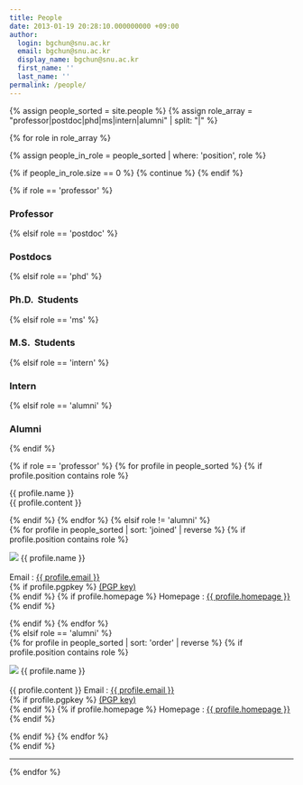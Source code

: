 ```yaml
---
title: People
date: 2013-01-19 20:28:10.000000000 +09:00
author:
  login: bgchun@snu.ac.kr
  email: bgchun@snu.ac.kr
  display_name: bgchun@snu.ac.kr
  first_name: ''
  last_name: ''
permalink: /people/
---
```


<!-- TODO : sort as joined for students -->
{% assign people_sorted = site.people %}
{% assign role_array = "professor|postdoc|phd|ms|intern|alumni" | split: "|" %}

{% for role in role_array %}

{% assign people_in_role = people_sorted | where: 'position', role %}

<!-- Skip section if there's nobody -->
{% if people_in_role.size == 0 %}
  {% continue %}
{% endif %}

<div class="pos_header">
    {% if role == 'professor' %}
    <h3>Professor</h3>
    {% elsif role == 'postdoc' %}
    <h3>Postdocs</h3>
    {% elsif role == 'phd' %}
    <h3>Ph.D.  Students</h3>
    {% elsif role == 'ms' %}
    <h3>M.S.  Students</h3>
    {% elsif role == 'intern' %}
    <h3>Intern</h3>
    {% elsif role == 'alumni' %}
    <h3>Alumni</h3>
    {% endif %}
</div>

{% if role == 'professor' %}
{% for profile in people_sorted %}
{% if profile.position contains role %}
<div class="professor_area">
    <p class="list-post-title">
      <div class="one_fourth">
          <img src="{{ profile.picture }}" alt="">
      </div>
      <div class="three_fourth last">
          <div class="person-desc">
              <div class="person-author person-author-dark clearfix">
                  <div class="person-author-wrapper">
                      <span class="person-name">{{ profile.name }}</span>
                      <span class="person-title"></span>
                  </div>
                  <div class="clear"></div>
              </div>
              <div class="person-content">
                {{ profile.content }}
              </div>
          </div>
      </div>
    </p>
</div>
{% endif %}
{% endfor %}
{% elsif role != 'alumni' %}
<div class="content list people">
  {% for profile in people_sorted | sort: 'joined' | reverse  %}
    {% if profile.position contains role %}
      <div class="list-item-people">
        <p class="list-post-title">
          <img class="profile-thumbnail" src="{{profile.picture}}">
          {{ profile.name }}<br><br>
          Email : <a href="mailto:{{ profile.email }}">{{ profile.email }}</a><br>
          {% if profile.pgpkey %}
            <a href="{{ profile.pgpkey }}" target="_blank" rel="noopener noreferrer">(PGP key)</a><br>
          {% endif %}
          {% if profile.homepage %}
            Homepage : <a href="{{ profile.homepage }}" target="_blank" rel="noopener noreferrer">{{ profile.homepage }}</a><br>
          {% endif %}
        </p>
      </div>
    {% endif %}
  {% endfor %}
</div>
{% elsif role == 'alumni' %}
<div class="content list people">
  {% for profile in people_sorted | sort: 'order' | reverse %}
    {% if profile.position contains role %}
      <div class="list-item-people">
        <p class="list-post-title">
          <img class="profile-thumbnail" src="{{ profile.picture }}">
          {{ profile.name }}<br><br>
          {{ profile.content }}
          Email : <a href="mailto:{{ profile.email }}">{{ profile.email }}</a><br>
          {% if profile.pgpkey %}
            <a href="{{ profile.pgpkey }}" target="_blank" rel="noopener noreferrer">(PGP key)</a><br>
          {% endif %}
          {% if profile.homepage %}
            Homepage : <a href="{{ profile.homepage }}" target="_blank" rel="noopener noreferrer">{{ profile.homepage }}</a><br>
          {% endif %}
        </p>
      </div>
    {% endif %}
  {% endfor %}
</div>
{% endif %}
<hr>
{% endfor %}
